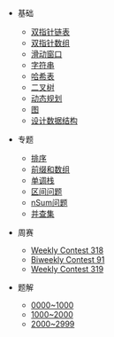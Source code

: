* 基础
  * [双指针链表](algorithm/pointerlist.md)
  * [双指针数组](algorithm/pointerarray.md)
  * [滑动窗口](algorithm/slidingwindow.md)
  * [字符串](algorithm/string.md)
  * [哈希表](algorithm/hashtable.md)
  * [二叉树](algorithm/binarytree.md)
  * [动态规划](algorithm/dp.md)
  * [图](algorithm/graph.md)
  * [设计数据结构](algorithm/design.md)
* 专题
  * [排序](topic/sort.md)
  * [前缀和数组](topic/prefixsum.md)
  * [单调栈](topic/monotonicstack.md)
  * [区间问题](topic/intervals.md)
  * [nSum问题](topic/nsum.md)
  * [并查集](topic/unionfind.md)
* 周赛
  * [Weekly Contest 318](contest/weekly318.md)
  * [Biweekly Contest 91](contest/biweekly91.md)
  * [Weekly Contest 319](contest/weekly319.md)

* 题解
  * [0000~1000](solutions/1000.md)
  * [1000~2000](solutions/2000.md)
  * [2000~2999](solutions/3000.md)